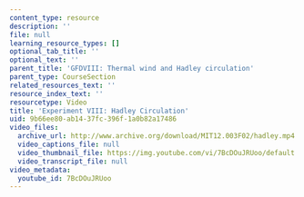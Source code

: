 ```yaml
---
content_type: resource
description: ''
file: null
learning_resource_types: []
optional_tab_title: ''
optional_text: ''
parent_title: 'GFDVIII: Thermal wind and Hadley circulation'
parent_type: CourseSection
related_resources_text: ''
resource_index_text: ''
resourcetype: Video
title: 'Experiment VIII: Hadley Circulation'
uid: 9b66ee80-ab14-37fc-396f-1a0b82a17486
video_files:
  archive_url: http://www.archive.org/download/MIT12.003F02/hadley.mp4
  video_captions_file: null
  video_thumbnail_file: https://img.youtube.com/vi/7BcDOuJRUoo/default.jpg
  video_transcript_file: null
video_metadata:
  youtube_id: 7BcDOuJRUoo
---
```


